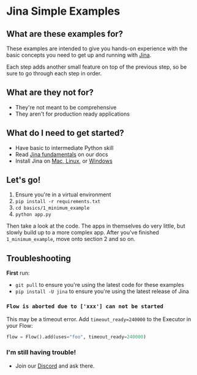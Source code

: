 # Jina Simple Examples

## What are these examples for?

These examples are intended to give you hands-on experience with the basic concepts you need to get up and running with [Jina](https://github.com/jina-ai/jina/). 

Each step adds another small feature on top of the previous step, so be sure to go through each step in order.

## What are they not for?

- They're not meant to be comprehensive
- They aren't for production ready applications

## What do I need to get started?

- Have basic to intermediate Python skill
- Read [Jina fundamentals](https://docs.jina.ai/) on our docs
- Install Jina on [Mac, Linux](https://docs.jina.ai/get-started/install/), or [Windows](https://docs.jina.ai/advanced/experimental/windows/)

## Let's go!

1. Ensure you're in a virtual environment
2. `pip install -r requirements.txt`
3. `cd basics/1_minimum_example`
4. `python app.py`

Then take a look at the code. The apps in themselves do very little, but slowly build up to a more complex app. After you've finished `1_minimum_example`, move onto section 2 and so on.

## Troubleshooting

**First** run:

- `git pull` to ensure you're using the latest code for these examples
- `pip install -U jina` to ensure you're using the latest release of Jina

### `Flow is aborted due to ['xxx'] can not be started`

This may be a timeout error. Add `timeout_ready=240000` to the Executor in your Flow:

```python
flow = Flow().add(uses="foo", timeout_ready=240000)
```

### I'm still having trouble!

- Join our [Discord](https://discord.jina.ai) and ask there.
